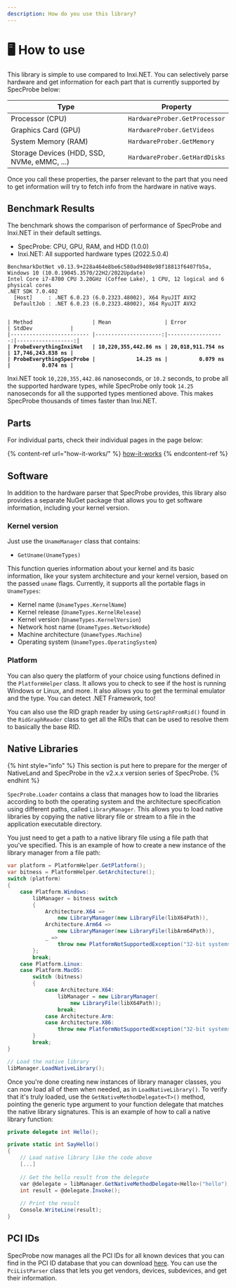 ```yaml
---
description: How do you use this library?
---
```


# 🖥️ How to use

This library is simple to use compared to Inxi.NET. You can selectively parse hardware and get information for each part that is currently supported by SpecProbe below:

<table><thead><tr><th width="267">Type</th><th>Property</th></tr></thead><tbody><tr><td>Processor (CPU)</td><td><code>HardwareProber.GetProcessor</code></td></tr><tr><td>Graphics Card (GPU)</td><td><code>HardwareProber.GetVideos</code></td></tr><tr><td>System Memory (RAM)</td><td><code>HardwareProber.GetMemory</code></td></tr><tr><td>Storage Devices (HDD, SSD, NVMe, eMMC, ...)</td><td><code>HardwareProber.GetHardDisks</code></td></tr></tbody></table>

Once you call these properties, the parser relevant to the part that you need to get information will try to fetch info from the hardware in native ways.

## Benchmark Results

The benchmark shows the comparison of performance of SpecProbe and Inxi.NET in their default settings.

* SpecProbe: CPU, GPU, RAM, and HDD (1.0.0)
* Inxi.NET: All supported hardware types (2022.5.0.4)

<pre><code>BenchmarkDotNet v0.13.9+228a464e8be6c580ad9408e98f18813f6407fb5a, Windows 10 (10.0.19045.3570/22H2/2022Update)
Intel Core i7-8700 CPU 3.20GHz (Coffee Lake), 1 CPU, 12 logical and 6 physical cores
.NET SDK 7.0.402
  [Host]     : .NET 6.0.23 (6.0.2323.48002), X64 RyuJIT AVX2
  DefaultJob : .NET 6.0.23 (6.0.2323.48002), X64 RyuJIT AVX2


| Method                   | Mean                 | Error             | StdDev            |
|------------------------- |---------------------:|------------------:|------------------:|
<strong>| ProbeEverythingInxiNet   | 10,220,355,442.86 ns | 20,018,911.754 ns | 17,746,243.838 ns |
</strong><strong>| ProbeEverythingSpecProbe |             14.25 ns |          0.079 ns |          0.074 ns |
</strong></code></pre>

Inxi.NET took `10,220,355,442.86` nanoseconds, or `10.2` seconds, to probe all the supported hardware types, while SpecProbe only took `14.25` nanoseconds for all the supported types mentioned above. This makes SpecProbe thousands of times faster than Inxi.NET.

## Parts

For individual parts, check their individual pages in the page below:

{% content-ref url="how-it-works/" %}
[how-it-works](how-it-works/)
{% endcontent-ref %}

## Software

In addition to the hardware parser that SpecProbe provides, this library also provides a separate NuGet package that allows you to get software information, including your kernel version.

### Kernel version

Just use the `UnameManager` class that contains:

* `GetUname(UnameTypes)`

This function queries information about your kernel and its basic information, like your system architecture and your kernel version, based on the passed `uname` flags. Currently, it supports all the portable flags in `UnameTypes`:︎

* Kernel name (`UnameTypes.KernelName`)
* Kernel release (`UnameTypes.KernelRelease`)
* Kernel version (`UnameTypes.KernelVersion`)
* Network host name (`UnameTypes.NetworkNode`)
* Machine architecture (`UnameTypes.Machine`)
* Operating system (`UnameTypes.OperatingSystem`)

### Platform

You can also query the platform of your choice using functions defined in the `PlatformHelper` class. It allows you to check to see if the host is running Windows or Linux, and more. It also allows you to get the terminal emulator and the type. You can detect .NET Framework, too!

You can also use the RID graph reader by using `GetGraphFromRid()` found in the `RidGraphReader` class to get all the RIDs that can be used to resolve them to basically the base RID.

## Native Libraries

{% hint style="info" %}
This section is put here to prepare for the merger of NativeLand and SpecProbe in the v2.x.x version series of SpecProbe.
{% endhint %}

`SpecProbe.Loader` contains a class that manages how to load the libraries according to both the operating system and the architecture specification using different paths, called `LibraryManager`. This allows you to load native libraries by copying the native library file or stream to a file in the application executable directory.

You just need to get a path to a native library file using a file path that you've specified. This is an example of how to create a new instance of the library manager from a file path:

```csharp
var platform = PlatformHelper.GetPlatform();
var bitness = PlatformHelper.GetArchitecture();
switch (platform)
{
    case Platform.Windows:
        libManager = bitness switch
        {
            Architecture.X64 =>
                new LibraryManager(new LibraryFile(libX64Path)),
            Architecture.Arm64 =>
                new LibraryManager(new LibraryFile(libArm64Path)),
            _ =>
                throw new PlatformNotSupportedException("32-bit systems are no longer supported."),
        };
        break;
    case Platform.Linux:
    case Platform.MacOS:
        switch (bitness)
        {
            case Architecture.X64:
                libManager = new LibraryManager(
                    new LibraryFile(libX64Path));
                break;
            case Architecture.Arm:
            case Architecture.X86:
                throw new PlatformNotSupportedException("32-bit systems are no longer supported.");
        }
        break;
}

// Load the native library
libManager.LoadNativeLibrary();
```

Once you're done creating new instances of library manager classes, you can now load all of them when needed, as in `LoadNativeLibrary()`. To verify that it's truly loaded, use the `GetNativeMethodDelegate<T>()` method, pointing the generic type argument to your function delegate that matches the native library signatures. This is an example of how to call a native library function:

```csharp
private delegate int Hello();

private static int SayHello()
{
    // Load native library like the code above
    [...]
    
    // Get the hello result from the delegate
    var @delegate = libManager.GetNativeMethodDelegate<Hello>("hello");
    int result = @delegate.Invoke();
    
    // Print the result
    Console.WriteLine(result);
}
```

## PCI IDs

SpecProbe now manages all the PCI IDs for all known devices that you can find in the PCI ID database that you can download [here](https://pci-ids.ucw.cz/). You can use the `PciListParser` class that lets you get vendors, devices, subdevices, and get their information.
